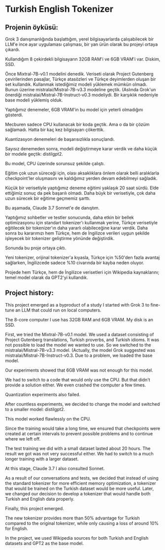 # Turkish English Tokenizer

## Projenin öyküsü: 

Grok 3 danışmanlığında başlattığım, yerel bilgisayarlarda çalışabilecek bir LLM'e ince ayar uygulaması çalışması, bir yan ürün olarak bu projeyi ortaya çıkardı.

Kullandığım 8 çekirdekli bilgisayarın 32GB RAM'i ve 6GB VRAM'i var. Diskim, SSD. 

Önce Mixtral-7B-v0.1 modelini denedik. Veriseti olarak Project Gutenberg çevirilerinden pasajlar, Türkçe atasözleri ve Türkçe deyimlerden oluşan bir set kullandık. Kullanmak istediğimiz modeli yüklemek mümkün olmadı. Bunun üzerine mistralai/Mistral-7B-v3.3 modeline geçtik. (Aslında Grok'un önerdiği mistralai/Mistral-7B-Instruct-v0.3 modeliydi. Bir karşıklık nedeniyle base modeli yüklemiş olduk.

Yaptığımız denemeler, 6GB VRAM'in bu model için yeterli olmadığını gösterdi.

Mecburen sadece CPU kullanacak bir koda geçtik. Ama o da bir çözüm sağlamadı. Hatta bir kaç kez bilgisayarı çökerttik.

Kuantizasyon denemeleri de başarısızlıkla sonuçlandı.

Sayısız denemeden sonra, modeli değiştirmeye karar verdik ve daha küçük bir modele geçtik: distilgpt2.

Bu model, CPU üzerinde sorunsuz şekilde çalıştı.

Eğitim çok uzun süreceği için, olası aksaklıklara önlem olarak belli aralıklarla checkpoint'ler oluşmasını ve kaldığımız yerden devam edebilmeyi sağladık.

Küçük bir verisetiyle yaptığımız deneme eğitimi yaklaşık 20 saat sürdü. Elde ettiğimiz sonuç da pek başarılı olmadı. Daha büyk bir verisetiyle, çok daha uzun sürecek bir eğitime geçmemiz şarttı.

Bu aşamada, Claude 3.7 Sonnet'e de danıştım.

Yaptığımız sohbetler ve testler sonucunda, daha etkin bir bellek optimizasyonu için standart tokenizer'ı kullanmak yerine, Türkçe verisetiyle eğitilecek bir tokenizer'ın daha yararlı olabileceğine karar verdik. Daha sonra bu kararımızı hem Türkçe, hem de İngilizce verileri uygun şekilde işleyecek bir tokenizer geliştirme yönünde değiştirdik.

Sonunda bu proje ortaya çıktı.

Yeni tokenizer, orijinal tokenizer'a kıyasla, Türkçe için %50'den fazla avantaj sağlarken, İngilizcede sadece %10 civarında bir kayba neden oluyor.

Projede hem Türkçe, hem de İngilizce verisetleri için Wikipedia kaynaklarını; temel model olarak da GPT2'yi kullandık.


## Project history:

This project emerged as a byproduct of a study I started with Grok 3 to fine-tune an LLM that could run on local computers.

The 8-core computer I use has 32GB RAM and 6GB VRAM. My disk is an SSD.

First, we tried the Mixtral-7B-v0.1 model. We used a dataset consisting of Project Gutenberg translations, Turkish proverbs, and Turkish idioms. It was not possible to load the model we wanted to use. So we switched to the mistralai/Mistral-7B-v3.3 model. (Actually, the model Grok suggested was mistralai/Mistral-7B-Instruct-v0.3. Due to a problem, we loaded the base model.

Our experiments showed that 6GB VRAM was not enough for this model.

We had to switch to a code that would only use the CPU. But that didn't provide a solution either. We even crashed the computer a few times.

Quantization experiments also failed.

After countless experiments, we decided to change the model and switched to a smaller model: distilgpt2.

This model worked flawlessly on the CPU.

Since the training would take a long time, we ensured that checkpoints were created at certain intervals to prevent possible problems and to continue where we left off.

The test training we did with a small dataset lasted about 20 hours. The result we got was not very successful either. We had to switch to a much longer training with a larger dataset.

At this stage, Claude 3.7 I also consulted Sonnet.

As a result of our conversations and tests, we decided that instead of using the standard tokenizer for more efficient memory optimization, a tokenizer that would be trained on the Turkish dataset would be more useful. Later, we changed our decision to develop a tokenizer that would handle both Turkish and English data properly.

Finally, this project emerged.

The new tokenizer provides more than 50% advantage for Turkish compared to the original tokenizer, while only causing a loss of around 10% for English.

In the project, we used Wikipedia sources for both Turkish and English datasets and GPT2 as the base model.


